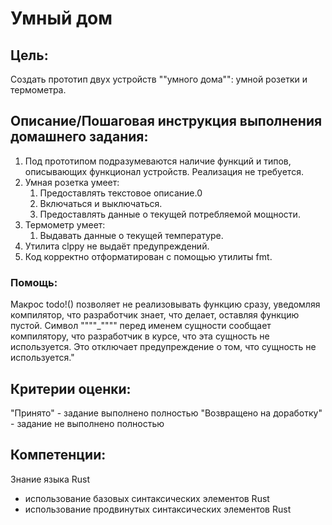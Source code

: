 # Умный дом

## Цель:
Создать прототип двух устройств ""умного дома"": умной розетки и термометра.


## Описание/Пошаговая инструкция выполнения домашнего задания:
1. Под прототипом подразумеваются наличие функций и типов, описывающих функционал устройств. Реализация не требуется.
  1. Умная розетка умеет:
     1. Предоставлять текстовое описание.0
     2. Включаться и выключаться.
     3. Предоставлять данные о текущей потребляемой мощности.
  3. Термометр умеет:
     1. Выдавать данные о текущей температуре.
2. Утилита clppy не выдаёт предупреждений.
3. Код корректно отформатирован с помощью утилиты fmt.

### Помощь:
Макрос todo!() позволяет не реализовывать функцию сразу, уведомляя компилятор, что разработчик знает, что делает, оставляя функцию пустой.
Символ """"_"""" перед именем сущности сообщает компилятору, что разработчик в курсе, что эта сущность не используется. Это отключает предупреждение о том, что сущность не используется."

## Критерии оценки:
"Принято" - задание выполнено полностью
"Возвращено на доработку" - задание не выполнено полностью

## Компетенции:
Знание языка Rust
- использование базовых синтаксических элементов Rust
- использование продвинутых синтаксических элементов Rust
